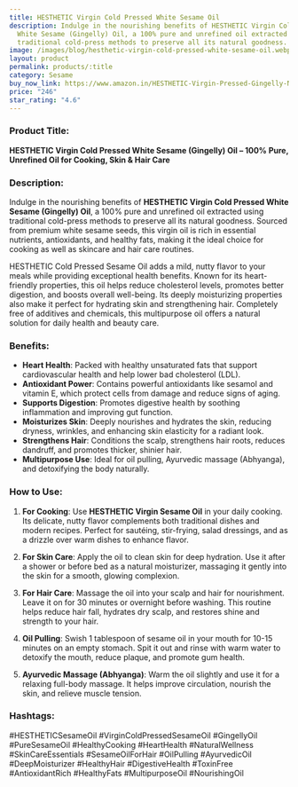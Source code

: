 ```yaml
---
title: HESTHETIC Virgin Cold Pressed White Sesame Oil
description: Indulge in the nourishing benefits of HESTHETIC Virgin Cold Pressed
  White Sesame (Gingelly) Oil, a 100% pure and unrefined oil extracted using
  traditional cold-press methods to preserve all its natural goodness.
image: /images/blog/hesthetic-virgin-cold-pressed-white-sesame-oil.webp
layout: product
permalink: products/:title
category: Sesame
buy_now_link: https://www.amazon.in/HESTHETIC-Virgin-Pressed-Gingelly-Natural/dp/B08W98L6PJ/ref=sr_1_28?crid=A4KOR1T28SZX&tag=m0150-21
price: "246"
star_rating: "4.6"
---
```

### Product Title:
**HESTHETIC Virgin Cold Pressed White Sesame (Gingelly) Oil – 100% Pure, Unrefined Oil for Cooking, Skin & Hair Care**

### Description:
Indulge in the nourishing benefits of **HESTHETIC Virgin Cold Pressed White Sesame (Gingelly) Oil**, a 100% pure and unrefined oil extracted using traditional cold-press methods to preserve all its natural goodness. Sourced from premium white sesame seeds, this virgin oil is rich in essential nutrients, antioxidants, and healthy fats, making it the ideal choice for cooking as well as skincare and hair care routines.

HESTHETIC Cold Pressed Sesame Oil adds a mild, nutty flavor to your meals while providing exceptional health benefits. Known for its heart-friendly properties, this oil helps reduce cholesterol levels, promotes better digestion, and boosts overall well-being. Its deeply moisturizing properties also make it perfect for hydrating skin and strengthening hair. Completely free of additives and chemicals, this multipurpose oil offers a natural solution for daily health and beauty care.

### Benefits:
- **Heart Health**: Packed with healthy unsaturated fats that support cardiovascular health and help lower bad cholesterol (LDL).
- **Antioxidant Power**: Contains powerful antioxidants like sesamol and vitamin E, which protect cells from damage and reduce signs of aging.
- **Supports Digestion**: Promotes digestive health by soothing inflammation and improving gut function.
- **Moisturizes Skin**: Deeply nourishes and hydrates the skin, reducing dryness, wrinkles, and enhancing skin elasticity for a radiant look.
- **Strengthens Hair**: Conditions the scalp, strengthens hair roots, reduces dandruff, and promotes thicker, shinier hair.
- **Multipurpose Use**: Ideal for oil pulling, Ayurvedic massage (Abhyanga), and detoxifying the body naturally.

### How to Use:
1. **For Cooking**: Use **HESTHETIC Virgin Sesame Oil** in your daily cooking. Its delicate, nutty flavor complements both traditional dishes and modern recipes. Perfect for sautéing, stir-frying, salad dressings, and as a drizzle over warm dishes to enhance flavor.

2. **For Skin Care**: Apply the oil to clean skin for deep hydration. Use it after a shower or before bed as a natural moisturizer, massaging it gently into the skin for a smooth, glowing complexion.

3. **For Hair Care**: Massage the oil into your scalp and hair for nourishment. Leave it on for 30 minutes or overnight before washing. This routine helps reduce hair fall, hydrates dry scalp, and restores shine and strength to your hair.

4. **Oil Pulling**: Swish 1 tablespoon of sesame oil in your mouth for 10-15 minutes on an empty stomach. Spit it out and rinse with warm water to detoxify the mouth, reduce plaque, and promote gum health.

5. **Ayurvedic Massage (Abhyanga)**: Warm the oil slightly and use it for a relaxing full-body massage. It helps improve circulation, nourish the skin, and relieve muscle tension.

### Hashtags:
#HESTHETICSesameOil #VirginColdPressedSesameOil #GingellyOil #PureSesameOil #HealthyCooking #HeartHealth #NaturalWellness #SkinCareEssentials #SesameOilForHair #OilPulling #AyurvedicOil #DeepMoisturizer #HealthyHair #DigestiveHealth #ToxinFree #AntioxidantRich #HealthyFats #MultipurposeOil #NourishingOil
